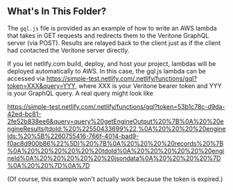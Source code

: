 ## What's In This Folder?

The `gql.js` file is provided as an example of how to write an AWS lambda that takes in GET requests and redirects them to the Veritone GraphQL server (via POST).
Results are relayed back to the client just as if the client had contacted the Veritone server directly. 

If you let netlify.com build, deploy, and host your project, lambdas will be deployed automatically to AWS.
In this case, the gql.js lambda can be accessed via https://simple-test.netlify.com/.netlify/functions/gql?token=XXX&query=YYY,
where XXX is your Veritone bearer token and YYY is your GraphQL query. A real query might look like

https://simple-test.netlify.com/.netlify/functions/gql?token=53b1c78c-d9da-42ed-bc81-2fe52b838ee6&query=query%20getEngineOutput%20%7B%0A%20%20engineResults(tdoId:%20%22550433699%22,%0A%20%20%20%20engineIds:%20%5B%2260755416-766f-4014-bad9-f0ac8d900b86%22%5D)%20%7B%0A%20%20%20%20records%20%7B%0A%20%20%20%20%20%20tdoId%0A%20%20%20%20%20%20engineId%0A%20%20%20%20%20%20jsondata%0A%20%20%20%20%7D%0A%20%20%7D%0A%7D

(Of course, this example won't actually work because the token is expired.)

